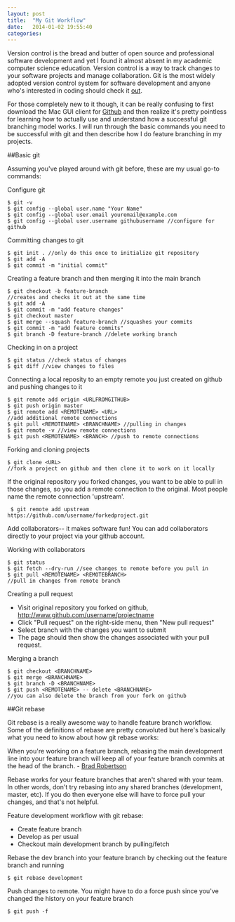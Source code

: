 ```yaml
---
layout: post
title:  "My Git Workflow"
date:   2014-01-02 19:55:40
categories: 
---
```

	
Version control is the bread and butter of open source and professional software development and yet I found it almost absent in my academic computer science education. Version control is a way to track changes to your software projects and manage collaboration. Git is the most widely adopted version control system for software development and anyone who's interested in coding should check it [out](http://gitimmersion.com/). 

For those completely new to it though, it can be really confusing to first download the Mac GUI client for [Github](https://mac.github.com/) and then realize it's pretty pointless for learning how to actually use and understand how a successful git branching model works. I will run through the basic commands you need to be successful with git and then describe how I do feature branching in my projects.

##Basic git

Assuming you've played around with git before, these are my usual go-to commands:

Configure git 

	$ git -v
	$ git config --global user.name "Your Name"
	$ git config --global user.email youremail@example.com
	$ git config --global user.username githubusername //configure for github


Committing changes to git

	$ git init . //only do this once to initialize git repository
	$ git add -A
	$ git commit -m "initial commit"


Creating a feature branch and then merging it into the main branch

	$ git checkout -b feature-branch 
	//creates and checks it out at the same time
	$ git add -A
	$ git commit -m "add feature changes"
	$ git checkout master
	$ git merge --squash feature-branch //squashes your commits
	$ git commit -m "add feature commits"
	$ git branch -D feature-branch //delete working branch

Checking in on a project

	$ git status //check status of changes
	$ git diff //view changes to files


Connecting a local reposity to an empty remote you just created on github and pushing changes to it

	$ git remote add origin <URLFROMGITHUB>
	$ git push origin master
	$ git remote add <REMOTENAME> <URL> 
	//add additional remote connections
	$ git pull <REMOTENAME> <BRANCHNAME> //pulling in changes
	$ git remote -v //view remote connections
	$ git push <REMOTENAME> <BRANCH> //push to remote connections


Forking and cloning projects

	$ git clone <URL> 
	//fork a project on github and then clone it to work on it locally


If the original repository you forked changes, you want to be able to pull in those changes, so you add a remote connection to the original. Most people name the remote connection 'upstream'.

	 $ git remote add upstream https://github.com/username/forkedproject.git

Add collaborators-- it makes software fun! You can add collaborators directly to your project via your github account. 

Working with collaborators

	$ git status 
	$ git fetch --dry-run //see changes to remote before you pull in
	$ git pull <REMOTENAME> <REMOTEBRANCH> 
	//pull in changes from remote branch

Creating a pull request 

* Visit original repository you forked on github,  http://www.github.com/username/projectname
* Click "Pull request" on the right-side menu, then "New pull request"
* Select branch with the changes you want to submit
* The page should then show the changes associated with your pull request. 

Merging a branch

	$ git checkout <BRANCHNAME>
	$ git merge <BRANCHNAME>
	$ git branch -D <BRANCHNAME>
	$ git push <REMOTENAME> -- delete <BRANCHNAME> 
	//you can also delete the branch from your fork on github

##Git rebase

Git rebase is a really awesome way to handle feature branch workflow. Some of the definitions of rebase are pretty convoluted but here's basically what you need to know about how git rebase works:

When you're working on a feature branch, rebasing the main development line into your feature branch will keep all of your feature branch commits at the head of the branch. - [Brad Robertson](http://infinitemonkeys.influitive.com/a-simple-explanation-for-git-rebase/)

Rebase works for your feature branches that aren't shared with your team. In other words, don't try rebasing into any shared branches (development, master, etc). If you do then everyone else will have to force pull your changes, and that's not helpful. 

Feature development workflow with git rebase:

* Create feature branch
* Develop as per usual
* Checkout main development branch by pulling/fetch

Rebase the dev branch into your feature branch by checking out the feature branch and running

	$ git rebase development

Push changes to remote. You might have to do a force push since you've changed the history on your feature branch

	$ git push -f
